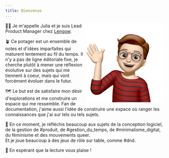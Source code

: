 ```yaml
---
title: Bienvenue
---
```


<img src="images/memoji_hi.png" align="right"/>

👩‍💻 Je m'appelle Julia et je suis Lead Product Manager chez 
[Lengow](https://lengow.com).

🪴 Ce potager est un ensemble de notes et d'idées imparfaites qui maturent
lentement au fil du temps. Il n'y a pas de ligne éditoriale fixe, je cherche
plutôt à mener une réflexion évolutive sur des sujets qui me tiennent à coeur,
mais qui vont forcément évoluer dans le futur.

🗺️ Le but est de satisfaire mon désir d'explorations et me construire un espace 
qui me ressemble. Fan de documentation, j'aime aussi l'idée de construire une 
espace où ranger les connaissances que j'ai sur tels ou tels sujets.

🌈 En ce moment, je réfléchis beaucoup aux sujets de la conception logiciel, de 
la gestion de #produit, de #gestion_du_temps, de #minimalisme_digital, du féminisme et des mouvements queer.  
Et je joue beaucoup à des jeux de rôle sur table, comme #dnd.

📖 En espérant que la lecture vous plaise !


